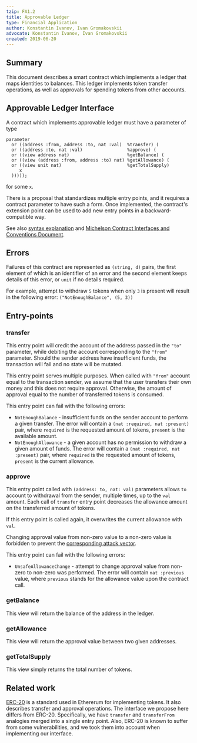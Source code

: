 ```yaml
---
tzip: FA1.2
title: Approvable Ledger
type: Financial Application
author: Konstantin Ivanov, Ivan Gromakovskii
advocate: Konstantin Ivanov, Ivan Gromakovskii
created: 2019-06-20
---
```


## Summary

This document describes a smart contract which implements a ledger that maps
identities to balances. This ledger implements token transfer operations,
as well as approvals for spending tokens from other accounts.

## Approvable Ledger Interface

A contract which implements approvable ledger must have a parameter of type

```
parameter
  or ((address :from, address :to, nat :val)  %transfer) (
  or ((address :to, nat :val)                 %approve) (
  or ((view address nat)                      %getBalance) (
  or ((view (address :from, address :to) nat) %getAllowance) (
  or ((view unit nat)                         %getTotalSupply)
     x
  )))));
```
for some `x`.

There is a proposal that standardizes multiple entry points, and it requires a contract parameter to have such a form.
Once implemented, the contract's extension point can be used to add new entry points in a backward-compatible way.

See also [syntax explanation](https://gitlab.com/tzip/tzip/blob/master/A/A1.md#adt-syntax-sugar) and [Michelson Contract Interfaces and Conventions Document](https://gitlab.com/tzip/tzip/blob/master/A/A1.md#view-entry-points).

## Errors

Failures of this contract are represented as
`(string, d)` pairs, the first element of which
is an identifier of an error and the second element keeps details of this error,
or `unit` if no details required.

For example, attempt to withdraw `5` tokens when only `3` is present
will result in the following error:
`("NotEnoughBalance", (5, 3))`

## Entry-points

### transfer

This entry point will credit the account of the address passed in the
`"to"` parameter, while debiting the account corresponding to the `"from"` parameter.
Should the sender address have insufficient funds, the transaction will fail and
no state will be mutated.

This entry point serves multiple purposes.
When called with `"from"` account equal to the transaction sender, we assume that
the user transfers their own money and this does not require approval. Otherwise,
the amount of approval equal to the number of transferred tokens is consumed.

This entry point can fail with the following errors:
* `NotEnoughBalance` - insufficient funds on the sender account to perform a given
transfer. The error will contain a `(nat :required, nat :present)` pair, where
`required` is the requested amount of tokens, `present` is the available amount.
* `NotEnoughAllowance` - a given account has no permission to withdraw a given
amount of funds. The error will contain a `(nat :required, nat :present)` pair,
where `required` is the requested amount of tokens, `present` is the current allowance.

### approve

This entry point called with `(address: to, nat: val)`
parameters allows `to` account to withdrawal from the sender, multiple times,
up to the `val` amount. Each call of `transfer` entry point decreases the
allowance amount on the transferred amount of tokens.

If this entry point is called again, it overwrites the current allowance
with `val`.

Changing approval value from non-zero value to a non-zero value is
forbidden to prevent the [corresponding attack vector](https://docs.google.com/document/d/1YLPtQxZu1UAvO9cZ1O2RPXBbT0mooh4DYKjA_jp-RLM).

This entry point can fail with the following errors:
* `UnsafeAllowanceChange` - attempt to change approval value from non-zero to
non-zero was performed. The error will contain `nat :previous` value, where
`previous` stands for the allowance value upon the contract call.

### getBalance

This view will return the balance of the address in the ledger.

### getAllowance

This view will return the approval value between two given addresses.

### getTotalSupply

This view simply returns the total number of tokens.

## Related work

[ERC-20](https://eips.ethereum.org/EIPS/eip-20) is a standard used in Ethererum for implementing tokens.
It also describes transfer and approval operations.
The interface we propose here differs from ERC-20. Specifically, we have `transfer`
and `transferFrom` analogies merged into a single entry point.
Also, ERC-20 is known to suffer from some vulnerabilities, and we took them into
account when implementing our interface.
